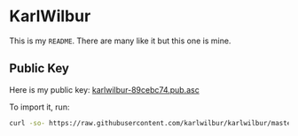 # KarlWilbur

This is my `README`. There are many like it but this one is mine.

## Public Key

Here is my public key: [karlwilbur-89cebc74.pub.asc](https://raw.githubusercontent.com/karlwilbur/karlwilbur/master/karlwilbur-89cebc74.pub.asc)

To import it, run:

```bash
curl -so- https://raw.githubusercontent.com/karlwilbur/karlwilbur/master/karlwilbur-89cebc74.pub.asc | gpg --import
```

